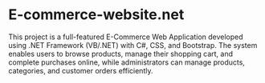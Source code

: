 # E-commerce-website.net
This project is a full-featured E-Commerce Web Application developed using .NET Framework (VB/.NET) with C#, CSS, and Bootstrap. The system enables users to browse products, manage their shopping cart, and complete purchases online, while administrators can manage products, categories, and customer orders efficiently.
